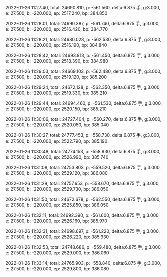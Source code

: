 2022-01-26 11:27:40, total: 24690.810, p: -561.560, delta:6.875 手, g:3.000, e: 27.500, b: -220.000, ep: 2517.240, bp: 384.850

2022-01-26 11:28:01, total: 24690.387, p: -561.740, delta:6.875 手, g:3.000, e: 27.500, b: -220.000, ep: 2516.420, bp: 384.770

2022-01-26 11:28:21, total: 24680.028, p: -562.530, delta:6.875 手, g:3.000, e: 27.500, b: -220.000, ep: 2516.190, bp: 384.840

2022-01-26 11:28:42, total: 24693.813, p: -561.450, delta:6.875 手, g:3.000, e: 27.500, b: -220.000, ep: 2518.390, bp: 384.980

2022-01-26 11:29:03, total: 24669.103, p: -562.480, delta:6.875 手, g:3.000, e: 27.500, b: -220.000, ep: 2519.120, bp: 385.200

2022-01-26 11:29:24, total: 24672.128, p: -562.350, delta:6.875 手, g:3.000, e: 27.500, b: -220.000, ep: 2519.330, bp: 385.210

2022-01-26 11:29:44, total: 24694.460, p: -561.530, delta:6.875 手, g:3.000, e: 27.500, b: -220.000, ep: 2520.150, bp: 385.210

2022-01-26 11:30:06, total: 24727.404, p: -560.270, delta:6.875 手, g:3.000, e: 27.500, b: -220.000, ep: 2520.050, bp: 385.040

2022-01-26 11:30:27, total: 24777.453, p: -558.730, delta:6.875 手, g:3.000, e: 27.500, b: -220.000, ep: 2522.790, bp: 385.190

2022-01-26 11:30:48, total: 24774.153, p: -558.930, delta:6.875 手, g:3.000, e: 27.500, b: -220.000, ep: 2526.990, bp: 385.740

2022-01-26 11:31:08, total: 24753.803, p: -559.520, delta:6.875 手, g:3.000, e: 27.500, b: -220.000, ep: 2529.120, bp: 386.080

2022-01-26 11:31:29, total: 24757.653, p: -558.670, delta:6.875 手, g:3.000, e: 27.500, b: -220.000, ep: 2529.730, bp: 386.050

2022-01-26 11:31:50, total: 24672.678, p: -562.550, delta:6.875 手, g:3.000, e: 27.500, b: -220.000, ep: 2525.850, bp: 386.050

2022-01-26 11:32:11, total: 24692.390, p: -561.600, delta:6.875 手, g:3.000, e: 27.500, b: -220.000, ep: 2526.160, bp: 385.970

2022-01-26 11:32:31, total: 24698.697, p: -561.220, delta:6.875 手, g:3.000, e: 27.500, b: -220.000, ep: 2526.220, bp: 385.930

2022-01-26 11:32:53, total: 24748.686, p: -559.480, delta:6.875 手, g:3.000, e: 27.500, b: -220.000, ep: 2529.000, bp: 386.060

2022-01-26 11:33:14, total: 24765.903, p: -558.840, delta:6.875 手, g:3.000, e: 27.500, b: -220.000, ep: 2529.800, bp: 386.080
